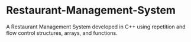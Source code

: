 # Restaurant-Management-System
A Restaurant Management System developed in C++ using repetition and flow control structures, arrays, and functions.
